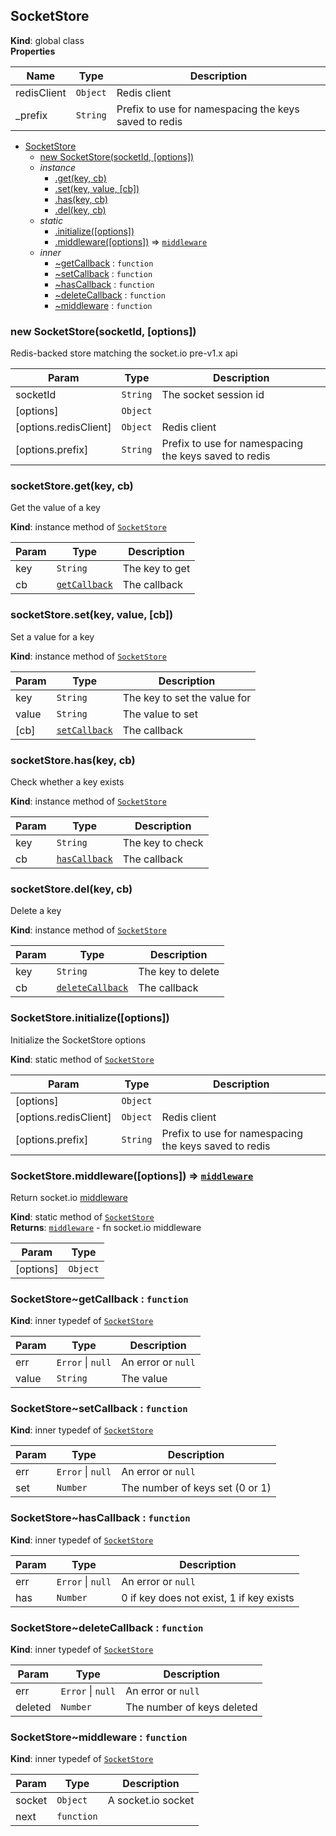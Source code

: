 <a name="SocketStore"></a>
## SocketStore
**Kind**: global class  
**Properties**

| Name | Type | Description |
| --- | --- | --- |
| redisClient | <code>Object</code> | Redis client |
| _prefix | <code>String</code> | Prefix to use for namespacing the keys                            saved to redis |


* [SocketStore](#SocketStore)
  * [new SocketStore(socketId, [options])](#new_SocketStore_new)
  * _instance_
    * [.get(key, cb)](#SocketStore+get)
    * [.set(key, value, [cb])](#SocketStore+set)
    * [.has(key, cb)](#SocketStore+has)
    * [.del(key, cb)](#SocketStore+del)
  * _static_
    * [.initialize([options])](#SocketStore.initialize)
    * [.middleware([options])](#SocketStore.middleware) ⇒ <code>[middleware](#SocketStore..middleware)</code>
  * _inner_
    * [~getCallback](#SocketStore..getCallback) : <code>function</code>
    * [~setCallback](#SocketStore..setCallback) : <code>function</code>
    * [~hasCallback](#SocketStore..hasCallback) : <code>function</code>
    * [~deleteCallback](#SocketStore..deleteCallback) : <code>function</code>
    * [~middleware](#SocketStore..middleware) : <code>function</code>

<a name="new_SocketStore_new"></a>
### new SocketStore(socketId, [options])
Redis-backed store matching the socket.io pre-v1.x api


| Param | Type | Description |
| --- | --- | --- |
| socketId | <code>String</code> | The socket session id |
| [options] | <code>Object</code> |  |
| [options.redisClient] | <code>Object</code> | Redis client |
| [options.prefix] | <code>String</code> | Prefix to use for namespacing the keys                                  saved to redis |

<a name="SocketStore+get"></a>
### socketStore.get(key, cb)
Get the value of a key

**Kind**: instance method of <code>[SocketStore](#SocketStore)</code>  

| Param | Type | Description |
| --- | --- | --- |
| key | <code>String</code> | The key to get |
| cb | <code>[getCallback](#SocketStore..getCallback)</code> | The callback |

<a name="SocketStore+set"></a>
### socketStore.set(key, value, [cb])
Set a value for a key

**Kind**: instance method of <code>[SocketStore](#SocketStore)</code>  

| Param | Type | Description |
| --- | --- | --- |
| key | <code>String</code> | The key to set the value for |
| value | <code>String</code> | The value to set |
| [cb] | <code>[setCallback](#SocketStore..setCallback)</code> | The callback |

<a name="SocketStore+has"></a>
### socketStore.has(key, cb)
Check whether a key exists

**Kind**: instance method of <code>[SocketStore](#SocketStore)</code>  

| Param | Type | Description |
| --- | --- | --- |
| key | <code>String</code> | The key to check |
| cb | <code>[hasCallback](#SocketStore..hasCallback)</code> | The callback |

<a name="SocketStore+del"></a>
### socketStore.del(key, cb)
Delete a key

**Kind**: instance method of <code>[SocketStore](#SocketStore)</code>  

| Param | Type | Description |
| --- | --- | --- |
| key | <code>String</code> | The key to delete |
| cb | <code>[deleteCallback](#SocketStore..deleteCallback)</code> | The callback |

<a name="SocketStore.initialize"></a>
### SocketStore.initialize([options])
Initialize the SocketStore options

**Kind**: static method of <code>[SocketStore](#SocketStore)</code>  

| Param | Type | Description |
| --- | --- | --- |
| [options] | <code>Object</code> |  |
| [options.redisClient] | <code>Object</code> | Redis client |
| [options.prefix] | <code>String</code> | Prefix to use for namespacing the keys                                  saved to redis |

<a name="SocketStore.middleware"></a>
### SocketStore.middleware([options]) ⇒ <code>[middleware](#SocketStore..middleware)</code>
Return socket.io <a href="http://socket.io/docs/server-api/#namespace#use(fn:function):namespace">middleware</a>

**Kind**: static method of <code>[SocketStore](#SocketStore)</code>  
**Returns**: <code>[middleware](#SocketStore..middleware)</code> - fn socket.io middleware  

| Param | Type |
| --- | --- |
| [options] | <code>Object</code> | 

<a name="SocketStore..getCallback"></a>
### SocketStore~getCallback : <code>function</code>
**Kind**: inner typedef of <code>[SocketStore](#SocketStore)</code>  

| Param | Type | Description |
| --- | --- | --- |
| err | <code>Error</code> &#124; <code>null</code> | An error or `null` |
| value | <code>String</code> | The value |

<a name="SocketStore..setCallback"></a>
### SocketStore~setCallback : <code>function</code>
**Kind**: inner typedef of <code>[SocketStore](#SocketStore)</code>  

| Param | Type | Description |
| --- | --- | --- |
| err | <code>Error</code> &#124; <code>null</code> | An error or `null` |
| set | <code>Number</code> | The number of keys set (0 or 1) |

<a name="SocketStore..hasCallback"></a>
### SocketStore~hasCallback : <code>function</code>
**Kind**: inner typedef of <code>[SocketStore](#SocketStore)</code>  

| Param | Type | Description |
| --- | --- | --- |
| err | <code>Error</code> &#124; <code>null</code> | An error or `null` |
| has | <code>Number</code> | 0 if key does not exist, 1 if key exists |

<a name="SocketStore..deleteCallback"></a>
### SocketStore~deleteCallback : <code>function</code>
**Kind**: inner typedef of <code>[SocketStore](#SocketStore)</code>  

| Param | Type | Description |
| --- | --- | --- |
| err | <code>Error</code> &#124; <code>null</code> | An error or `null` |
| deleted | <code>Number</code> | The number of keys deleted |

<a name="SocketStore..middleware"></a>
### SocketStore~middleware : <code>function</code>
**Kind**: inner typedef of <code>[SocketStore](#SocketStore)</code>  

| Param | Type | Description |
| --- | --- | --- |
| socket | <code>Object</code> | A socket.io socket |
| next | <code>function</code> |  |

